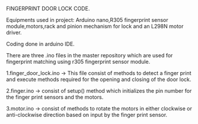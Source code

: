 FINGERPRINT DOOR LOCK CODE.

Equipments used in project: Arduino nano,R305 fingerprint sensor module,motors,rack and pinion mechanism for lock and an L298N motor driver.

Coding done in arduino IDE.


There are three .ino files in the master repository which are used for fingerprint matching using r305 fingerprint sensor module.

1.finger_door_lock.ino -> This file consist of methods to detect a finger print and execute methods required for the opening and closing of the door lock.

2.finger.ino -> consist of setup() method which initializes the pin number for the finger print sensors and the motors.

3.motor.ino -> consist of methods to rotate the motors in either clockwise or anti-clockwise direction based on input by the finger print sensor.

